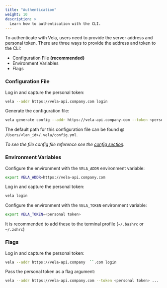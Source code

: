 ```yaml
---
title: "Authentication"
weight: 10
description: >
  Learn how to authentication with the CLI.
---
```


To authenticate with Vela, users need to provide the server address and personal token. There are three ways to provide the address and token to the CLI:

* Configuration File **(recommended)**
* Environment Variables
* Flags

### Configuration File

Log in and capture the personal token:

```sh
vela --addr https://vela-api.company.com login
```

Generate the configuration file:

```sh
vela generate config --addr https://vela-api.company.com --token <personal token>
```

The default path for this configuration file can be found @ `/Users/<lan_id>/.vela/config.yml`.

_To see the file config file reference see the [config section](/vela/doc-site/reference/cli/config)._

### Environment Variables

Configure the environment with the `VELA_ADDR` environment variable:

```sh
export VELA_ADDR=https://vela-api.company.com
```

Log in and capture the personal token:

```sh
vela login
```

Configure the environment with the `VELA_TOKEN` environment variable:

```sh
export VELA_TOKEN=<personal token>
```

It is recommended to add these to the terminal profile (`~/.bashrc` or `~/.zshrc`)

### Flags

Log in and capture the personal token:

```sh
vela --addr https://vela-api.company  ``.com login
```

Pass the personal token as a flag argument:

```sh
vela --addr https://vela-api.company.com --token <personal token> ...
```
